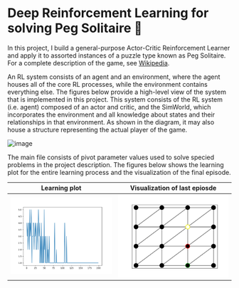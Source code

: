 # Deep Reinforcement Learning for solving Peg Solitaire 🤖

In this project, I build a general-purpose Actor-Critic Reinforcement Learner and apply it to assorted instances of a puzzle type known as Peg Solitaire.
For a complete description of the game, see [Wikipedia](https://en.wikipedia.org/wiki/Peg_solitaire). 


An RL system consists of an agent and an environment, where the agent houses all of the core RL processes, while the environment contains everything else. The figures below provide a high-level view of the system that is implemented in this project. This system consists of the RL system (i.e. agent) composed of an actor and critic, and the SimWorld, which incorporates the environment and all knowledge about states and their relationships in that environment. As shown in the diagram, it may also house a structure representing the actual player of the game. 

![image](images/ac-model2.png)

The main file consists of pivot parameter values used to solve specied problems in the project description. The figures below shows the learning plot for the entire learning process and the visualization of the final episode. 

Learning plot           |  Visualization of last epiosde
:-------------------------:|:-------------------------:
![image](images/learning_plot.png)  |  ![image](images/animation.gif)






